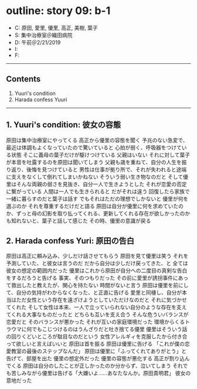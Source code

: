# outline: story 09: b-1

- C: 原田, 愛里, 優里, 高正, 美樹, 葉子
- S: 集中治療室＠織田病院
- D: 午前＠2/21/2019
- I:
- F:

---

## Contents

1. Yuuri's condition
2. Harada confess Yuuri

---

## 1. Yuuri's condition: 彼女の容態

原田は集中治療室にやってくる
高正から優里の容態を聞く
予兆のない急変で、最近は体調もよくなっていたので驚いていると
心拍が弱く、呼吸器をつけている状態
そこに義母の葉子だけが駆けつけている
父親はいない
それに対して葉子が本音を吐露するのを原田は聞いてしまう
父親も歳を重ねて、自分の人生を振り返り、後悔を見つけていると
男性は仕事が拠り所で、それが失われると途端に支えをなくして倒れてしまいかねない
そういう弱い生き物なのだと
そして優里はそんな両親の弱さを見抜き、自分一人で生きようとした
それが恋愛の否定に繋がっている
人間は一人でも生きられると
だがそれは違う
回復したら家族で一緒に暮らすのだと葉子は話す
でもそれはただの理想でしかないと
優里が何を選ぶのか
それを尊重するだけだと語る
原田は自分が優里に何を求めていたのか、ずっと母の幻影を取り払ってくれる、更新してくれる存在が欲しかったのかも知れないと、葉子と話して感じた
その時、優里の意識が戻る

## 2. Harada confess Yuri: 原田の告白

原田は高正に頼み込み、少しだけ話させてもらう
原田を見て優里は笑う
それを予測していた、と彼女は言うのだ
だから自分は少しだけ戻ってきた、と
全ては彼女の想定の範囲内だった
優里はこれから原田が自分への二度目の真剣な告白をするだろうと告げる
事実、そのつもりだった
その前に愛里が誘拐事件にあって救出したと教えたが、関心を持たない
時間がないと言う
原田は優里を前にして、自分の気持がわからなくなった、と正直に告げる
愛里と同棲し、自分が本当はただ女性という存在を遠ざけようとしていただけなのだと
それに気づかせてくれた
そして女性は本来、一人で立っていられない自分のような存在を支えてくれる大事なものだったと
どちらも互いを支え合う
そんな危ういバランスが恋愛だと
そのバランスが悪かった
それが互いの家庭環境だった
環境からくるトラウマに何でもこじつけるのはうんざりだと吐き捨てる優里
優里はそういう話の回りくどいところが駄目なのだという
女性アレルギィを克服したから付き合って欲しいと言えばいいと
原田は首を振る
原田は優里に告げる
「これが僕の恋愛教室の最後のステップなんだ」
原田は優里に「ふってくれてありがとう」と告げて、部屋を出た
優里の想定外だった
優里の容態が悪化する
高正が割り込んでくる
原田は自分のしたことが正しかったのか分からず、泣いてしまう
それでも苦しみながら優里は告げる「大嫌いよ……あなたなんか。原田貴明君」
彼女の意地だった


